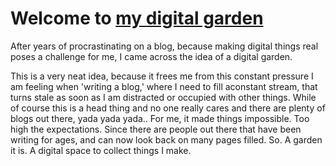 # Welcome to [my digital garden](https://banauso.net)

After years of procrastinating on a blog, because making digital things real poses a challenge for me, I came across the idea of a digital garden.

This is a very neat idea, because it frees me from this constant pressure I am feeling when 'writing a blog,' where I need to fill aconstant stream, that turns stale as soon as I am distracted or occupied with other things. While of course this is a head thing and no one really cares and there are plenty of blogs out there, yada yada yada.. For me, it made things impossible. Too high the expectations. Since there are people out there that have been writing for ages, and can now look back on many pages filled. So. A garden it is. A digital space to collect things I make.
